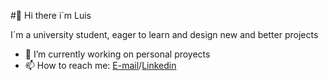 #👋 Hi there i´m Luis

I´m a university student, eager to learn and design new and better projects

<!--
**LuisF1203/LuisF1203** is a ✨ _special_ ✨ repository because its `README.md` (this file) appears on your GitHub profile.

Here are some ideas to get you started:
-->

- 🔭 I’m currently working on personal proyects
- 📫 How to reach me: [E-mail](mailto:luisfer.montesblanco@Outlook.com)/[Linkedin](https://www.linkedin.com/in/luisfer--/)



<!--
- 🌱 I’m currently learning ...
- 👯 I’m looking to collaborate on ...
- 😄 Pronouns: ...
- ⚡ Fun fact: ...
- 🤔 I’m looking for help with ...
- 💬 Ask me about ...
-->



